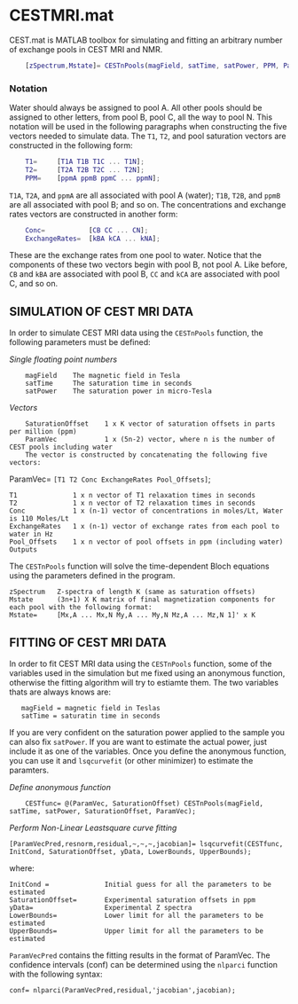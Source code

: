 # CESTMRI.mat
CEST.mat is MATLAB toolbox for simulating and fitting an arbitrary number of exchange pools in CEST MRI and NMR.
```Matlab
    [zSpectrum,Mstate]= CESTnPools(magField, satTime, satPower, PPM, ParamVec)
```

### Notation
Water should always be assigned to pool A. All other pools should be assigned to other letters, from pool B, pool C, all the way to pool N. This notation will be used in the following paragraphs when constructing the five vectors needed to simulate data. The `T1`, `T2`, and pool saturation vectors are constructed in the following form:
```Matlab
    T1=     [T1A T1B T1C ... T1N]; 
    T2=     [T2A T2B T2C ... T2N];
    PPM=    [ppmA ppmB ppmC ... ppmN];
```
`T1A`, `T2A`, and `ppmA` are all associated with pool A (water); `T1B`, `T2B`, and `ppmB` are all associated with pool B; and so on. The concentrations and exchange rates vectors are constructed in another form:
```Matlab
    Conc=           [CB CC ... CN];
    ExchangeRates=  [kBA kCA ... kNA];
```
These are the exchange rates from one pool to water. Notice that the components of these two vectors begin with pool B, not pool A. Like before, `CB` and `kBA` are associated with pool B, `CC` and `kCA` are associated with pool C, and so on.

## SIMULATION OF CEST MRI DATA
In order to simulate CEST MRI data using the `CESTnPools` function, the following parameters must be defined:

_Single floating point numbers_

        magField    The magnetic field in Tesla
        satTime     The saturation time in seconds
        satPower    The saturation power in micro-Tesla

_Vectors_

        SaturationOffset    1 x K vector of saturation offsets in parts per million (ppm)
        ParamVec            1 x (5n-2) vector, where n is the number of CEST pools including water
        The vector is constructed by concatenating the following five vectors:

ParamVec= `[T1 T2 Conc ExchangeRates Pool_Offsets]`;

    T1              1 x n vector of T1 relaxation times in seconds
    T2              1 x n vector of T2 relaxation times in seconds
    Conc            1 x (n-1) vector of concentrations in moles/Lt, Water is 110 Moles/Lt 
    ExchangeRates   1 x (n-1) vector of exchange rates from each pool to water in Hz
    Pool_Offsets    1 x n vector of pool offsets in ppm (including water)
    Outputs

The `CESTnPools` function will solve the time-dependent Bloch equations using the parameters defined in the program.

    zSpectrum   Z-spectra of length K (same as saturation offsets) 
    Mstate      (3n+1) X K matrix of final magnetization components for each pool with the following format: 
    Mstate=     [Mx,A ... Mx,N My,A ... My,N Mz,A ... Mz,N 1]' x K


## FITTING OF CEST MRI DATA
In order to fit CEST MRI data using the `CESTnPools` function, some of the variables used in the simulation but me fixed using an anonymous function, otherwise the fitting algorithm will try to estiamte them. The two variables thats are always knows are:

       magField = magnetic field in Teslas
       satTime = saturatin time in seconds

If you are very confident on the saturation power applied to the sample you can also fix `satPower`. If you are want to estimate the actual power, just include it as one of the variables. Once you define the anonymous function, you can use it and `lsqcurvefit` (or other minimizer) to estimate the paramters.

_Define anonymous function_
        
        CESTfunc= @(ParamVec, SaturationOffset) CESTnPools(magField, satTime, satPower, SaturationOffset, ParamVec);

_Perform Non-Linear Leastsquare curve fitting_

    [ParamVecPred,resnorm,residual,~,~,~,jacobian]= lsqcurvefit(CESTfunc, InitCond, SaturationOffset, yData, LowerBounds, UpperBounds);
where:

    InitCond =              Initial guess for all the parameters to be estimated
    SaturationOffset=       Experimental saturation offsets in ppm
    yData=                  Experimental Z spectra
    LowerBounds=            Lower limit for all the parameters to be estimated
    UpperBounds=            Upper limit for all the parameters to be estimated

`ParamVecPred` contains the fitting results in the format of ParamVec. The confidence intervals (conf) can be determined using the `nlparci` function with the following syntax:

    conf= nlparci(ParamVecPred,residual,'jacobian',jacobian);
